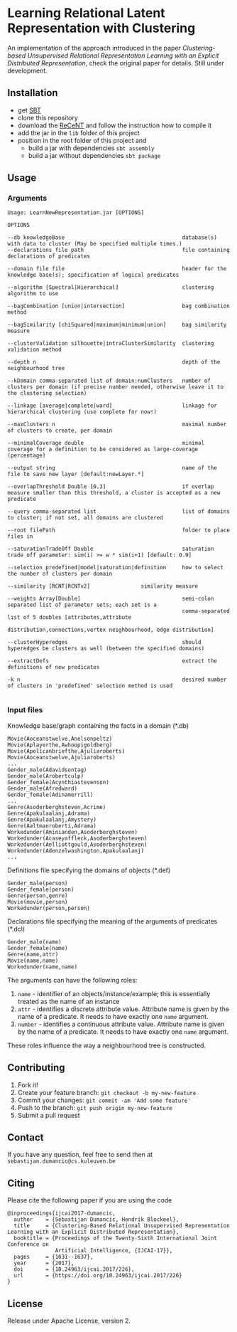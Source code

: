 # Learning Relational Latent Representation with Clustering

An implementation of the approach introduced in the paper *Clustering-based Unsupervised Relational Representation Learning with an Explicit Distributed Representation*, check the original paper for details. Still under development.

## Installation

- get [SBT](http://www.scala-sbt.org/)
- clone this repository
- download the [ReCeNT](https://bitbucket.org/sdumancic/relationalclusteringoverneighbourhoodtrees) and follow the instruction how to compile it
- add the jar in the `lib` folder of this project
- position in the root folder of this project and
  - build a jar with dependencies `sbt assembly`
  - build a jar without dependencies `sbt package`

## Usage

### Arguments

```
Usage: LearnNewRepresentation.jar [OPTIONS]

OPTIONS

--db knowledgeBase                                     database(s) with data to cluster (May be specified multiple times.)                                                   
--declarations file path                               file containing declarations of predicates

--domain file file 		                               header for the knowledge base(s); specification of logical predicates

--algorithm [Spectral|Hierarchical]                    clustering algorithm to use

--bagCombination [union|intersection]                  bag combination method

--bagSimilarity [chiSquared|maximum|minimum|union]     bag similarity measure

--clusterValidation silhouette|intraClusterSimilarity  clustering validation method

--depth n                                              depth of the neighbourhood tree
                                                     
--kDomain comma-separated list of domain:numClusters   number of clusters per domain (if precise number needed, otherwise leave it to the clustering selection)
                                                       
--linkage [average|complete|ward]                      linkage for hierarchical clustering (use complete for now!)

--maxClusters n                                        maximal number of clusters to create, per domain

--minimalCoverage double                               minimal coverage for a definition to be considered as large-coverage (percentage)

--output string                                        name of the file to save new layer [default:newLayer.*]
                                                       
--overlapThreshold Double [0.3]                        if overlap measure smaller than this threshold, a cluster is accepted as a new predicate                                                      

--query comma-separated list                           list of domains to cluster; if not set, all domains are clustered

--root filePath                                        folder to place files in

--saturationTradeOff Double                            saturation trade off parameter: sim(i) >= w * sim(i+1) [default: 0.9]
                                                     
--selection predefined|model|saturation|definition     how to select the number of clusters per domain
                                                       
--similarity [RCNT|RCNTv2]                similarity measure

--weights Array[Double]                                semi-colon separated list of parameter sets; each set is a
                                                       comma-separated list of 5 doubles [attributes,attribute
                                                       distribution,connections,vertex neighbourhood, edge distribution]

--clusterHyperedges                                    should hyperedges be clusters as well (between the specified domains)
                                                     
--extractDefs                                          extract the definitions of new predicates
                                                       
-k n                                                   desired number of clusters in 'predefined' selection method is used
                                                                                   
```

### Input files

Knowledge base/graph containing the facts in a domain (*.db)
 
```
Movie(Aoceanstwelve,Anelsonpeltz)
Movie(Aplayerthe,Awhoopigoldberg)
Movie(Apelicanbriefthe,Ajuliaroberts)
Movie(Aoceanstwelve,Ajuliaroberts)
...
Gender_male(Adavidsontag)
Gender_male(Arobertculp)
Gender_female(Acynthiastevenson)
Gender_male(Afredward)
Gender_female(Adinamerrill)
...
Genre(Asoderberghsteven,Acrime)
Genre(Apakulaalanj,Adrama)
Genre(Apakulaalanj,Amystery)
Genre(Aaltmanroberti,Adrama)
Workedunder(Aminianden,Asoderberghsteven)
Workedunder(Acaseyaffleck,Asoderberghsteven)
Workedunder(Aelliottgould,Asoderberghsteven)
Workedunder(Adenzelwashington,Apakulaalanj)
...
```

Definitions file specifying the domains of objects (*.def)

```
Gender_male(person)
Gender_female(person)
Genre(person,genre)
Movie(movie,person)
Workedunder(person,person)
```

Declarations file specifying the meaning of the arguments of predicates (*.dcl)

```
Gender_male(name)
Gender_female(name)
Genre(name,attr)
Movie(name,name)
Workedunder(name,name)
```

The arguments can have the following roles:

1. `name` - identifier of an objects/instance/example; this is essentially treated as the name of an instance
2. `attr` - identifies a discrete attribute value. Attribute name is given by the name of a predicate. It needs to have exactly one `name` argument.
3. `number` - identifies a continuous attribute value. Attribute name is given by the name of a predicate. It needs to have exactly one `name` argument.

These roles influence the way a neighbourhood tree is constructed.


## Contributing

1. Fork it!
2. Create your feature branch: `git checkout -b my-new-feature`
3. Commit your changes: `git commit -am 'Add some feature'`
4. Push to the branch: `git push origin my-new-feature`
5. Submit a pull request 

## Contact

If you have any question, feel free to send then at `sebastijan.dumancic@cs.kuleuven.be`

## Citing

Please cite the following paper if you are using the code

```
@inproceedings{ijcai2017-dumancic,
  author    = {Sebastijan Dumancic, Hendrik Blockeel},
  title     = {Clustering-Based Relational Unsupervised Representation Learning with an Explicit Distributed Representation},
  booktitle = {Proceedings of the Twenty-Sixth International Joint Conference on
               Artificial Intelligence, {IJCAI-17}},
  pages     = {1631--1637},
  year      = {2017},
  doi       = {10.24963/ijcai.2017/226},
  url       = {https://doi.org/10.24963/ijcai.2017/226}
}
```

## License

Release under  Apache License, version 2.